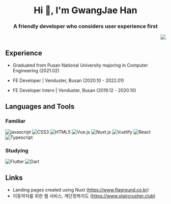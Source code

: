<h1 align="center">Hi 👋, I'm GwangJae Han</h1>
<h3 align="center">A friendly developer who considers user experience first
	<p align="right">
		<a href="https://hits.seeyoufarm.com"><img src="https://hits.seeyoufarm.com/api/count/incr/badge.svg?url=https%3A%2F%2Fgithub.com%2F9wan6zae%2Fhit-counter&count_bg=%234179AE&title_bg=%23555555&icon=&icon_color=%23E7E7E7&title=visit&edge_flat=false"/></a>
<!-- 		<img src="https://komarev.com/ghpvc/?username=9wan6zae&label=Profile%20views&color=0e75b6&style=flat" alt="9wan6zae" /> -->
	</p>
</h3>


<h2>Experience</h2>

- Graduated from Pusan National University majoring in Computer Engineering (2021.02)

- FE Developer | Venduster, Busan (2020.10 - 2022.01)

- FE Developer Intern | Venduster, Busan (2019.12 - 2020.10)

## Languages and Tools
### Familiar
<div>
	<img src="https://img.shields.io/badge/Javascript-F7DF1E?style=flat-square&logo=Javascript&logoColor=black" alt="javascript"/>
	<img src="https://img.shields.io/badge/CSS3-1572B6?style=flat-square&logo=CSS3&logoColor=white" alt="CSS3"/>
	<img src="https://img.shields.io/badge/HTML5-E34F26?style=flat-square&logo=HTML5&logoColor=white" alt="HTML5"/>
	<img src="https://img.shields.io/badge/Vue.js-4FC08D?style=flat-square&logo=Vue.js&logoColor=white" alt="Vue.js"/>
	<img src="https://img.shields.io/badge/Nuxt.js-00C58E?style=flat-square&logo=Nuxt.js&logoColor=white" alt="Nuxt.js"/>
	<img src="https://img.shields.io/badge/Vuetify-1867C0?style=flat-square&logo=Vuetify&logoColor=white" alt="Vuetify"/>
	<img src="https://img.shields.io/badge/React-61DAFB?style=flat-square&logo=React&logoColor=black" alt="React"/>
	<img src="https://img.shields.io/badge/Typescript-3178C6?style=flat-square&logo=Typescript&logoColor=white" alt="Typescript"/>
</div>

### Studying
<div>
	<img src="https://img.shields.io/badge/Flutter-02569B?style=flat-square&logo=Flutter&logoColor=white" alt="Flutter"/>
	<img src="https://img.shields.io/badge/Dart-0175C2?style=flat-square&logo=Dart&logoColor=white" alt="Dart"/>
</div>

## Links
- Landing pages created using Nuxt (https://www.flaground.co.kr)<br/>
- 이동약자를 위한 웹 서비스, 계단정복지도 (https://www.staircrusher.club)
